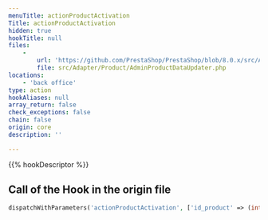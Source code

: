 ```yaml
---
menuTitle: actionProductActivation
Title: actionProductActivation
hidden: true
hookTitle: null
files:
    -
        url: 'https://github.com/PrestaShop/PrestaShop/blob/8.0.x/src/Adapter/Product/AdminProductDataUpdater.php'
        file: src/Adapter/Product/AdminProductDataUpdater.php
locations:
    - 'back office'
type: action
hookAliases: null
array_return: false
check_exceptions: false
chain: false
origin: core
description: ''

---
```


{{% hookDescriptor %}}

## Call of the Hook in the origin file

```php
dispatchWithParameters('actionProductActivation', ['id_product' => (int) $product->id, 'product' => $product, 'activated' => $activate])
```
